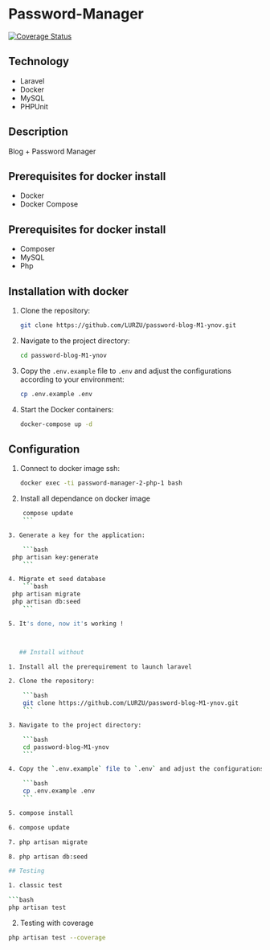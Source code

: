 # Password-Manager
[![Coverage Status](https://coveralls.io/repos/github/LURZU/password-blog-M1-ynov/badge.svg?branch=master)](https://coveralls.io/github/lurzu/password-blog-M1-ynov?branch=master)

## Technology
- Laravel
- Docker
- MySQL
- PHPUnit

## Description

Blog + Password Manager

## Prerequisites for docker install

- Docker
- Docker Compose

## Prerequisites for docker install

- Composer
- MySQL
- Php

## Installation with docker 

1. Clone the repository:

    ```bash
    git clone https://github.com/LURZU/password-blog-M1-ynov.git
    ```

2. Navigate to the project directory:

    ```bash
    cd password-blog-M1-ynov
    ```

3. Copy the `.env.example` file to `.env` and adjust the configurations according to your environment:

    ```bash
    cp .env.example .env
    ```

4. Start the Docker containers:

    ```bash
    docker-compose up -d
    ```

## Configuration

1. Connect to docker image ssh:

    ```bash
    docker exec -ti password-manager-2-php-1 bash
    ```
2. Install all dependance on docker image
   
```bash
    compose update
    ```

3. Generate a key for the application:

    ```bash
 php artisan key:generate
    ```

4. Migrate et seed database
    ```bash
 php artisan migrate
 php artisan db:seed
    ```

5. It's done, now it's working !



   ## Install without

1. Install all the prerequirement to launch laravel

2. Clone the repository:

    ```bash
    git clone https://github.com/LURZU/password-blog-M1-ynov.git
    ```

3. Navigate to the project directory:

    ```bash
    cd password-blog-M1-ynov
    ```

4. Copy the `.env.example` file to `.env` and adjust the configurations according to your environment:

    ```bash
    cp .env.example .env
    ```

5. compose install

6. compose update

7. php artisan migrate

8. php artisan db:seed

## Testing

1. classic test

```bash
php artisan test
```

2. Testing with coverage

```bash
php artisan test --coverage
```


